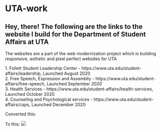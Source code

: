 # UTA-work
<h2>Hey, there! The following are the links to the website I build for the Department of Student Affairs at UTA</h2>
The websites are a part of the web modernization project which is building responsive, asthetic and pixel perfect websites for UTA

<p>
1. Follett Student Leadership Center - https://www.uta.edu/student-affairs/leadership, Launched August 2020<br/>
2. Free Speech, Expression and Assembliy - https://www.uta.edu/student-affairs/free-speech, Launched September 2020<br/>
3. Health Services - https://www.uta.edu/student-affairs/health-services, Launched October 2020<br/>
4. Counseling and Psychological services - https://www.uta.edu/student-affairs/caps, Launched December 2020
</p>

Converted this:
<imp src="https://github.com/GurvirSingh/UTA-work/blob/main/screencapture-www-uta-edu-leadership-about-index-php-1592076505466.png"/>

To this:
<img src="https://github.com/GurvirSingh/UTA-work/blob/main/screencapture-cms-prod-web-uta-edu-1592076446297.png"/>
